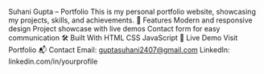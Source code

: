 Suhani Gupta – Portfolio
This is my personal portfolio website, showcasing my projects, skills, and achievements.
🚀 Features
Modern and responsive design
Project showcase with live demos
Contact form for easy communication
🛠 Built With
HTML
CSS
JavaScript
📌 Live Demo
Visit Portfolio
📬 Contact
Email: guptasuhani2407@gmail.com
LinkedIn: linkedin.com/in/yourprofile

